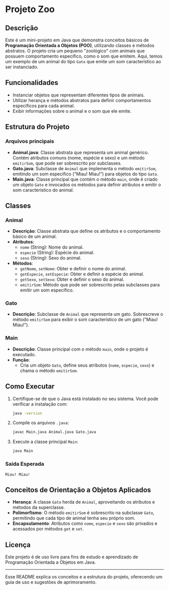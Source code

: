 
# Projeto Zoo

## Descrição
Este é um mini-projeto em Java que demonstra conceitos básicos de **Programação Orientada a Objetos (POO)**, utilizando classes e métodos abstratos. O projeto cria um pequeno "zoológico" com animais que possuem comportamento específico, como o som que emitem. Aqui, temos um exemplo de um animal do tipo `Gato` que emite um som característico ao ser instanciado.

## Funcionalidades
- Instanciar objetos que representam diferentes tipos de animais.
- Utilizar herança e métodos abstratos para definir comportamentos específicos para cada animal.
- Exibir informações sobre o animal e o som que ele emite.

## Estrutura do Projeto

### Arquivos principais

- **Animal.java**: Classe abstrata que representa um animal genérico. Contém atributos comuns (nome, espécie e sexo) e um método `emitirSom`, que pode ser sobrescrito por subclasses.
- **Gato.java**: Subclasse de `Animal` que implementa o método `emitirSom`, emitindo um som específico ("Miau! Miau!") para objetos do tipo `Gato`.
- **Main.java**: Classe principal que contém o método `main`, onde é criado um objeto `Gato` e invocados os métodos para definir atributos e emitir o som característico do animal.

## Classes

### Animal
- **Descrição**: Classe abstrata que define os atributos e o comportamento básico de um animal.
- **Atributos**:
  - `nome` (String): Nome do animal.
  - `especie` (String): Espécie do animal.
  - `sexo` (String): Sexo do animal.
- **Métodos**:
  - `getNome`, `setNome`: Obter e definir o nome do animal.
  - `getEspecie`, `setEspecie`: Obter e definir a espécie do animal.
  - `getSexo`, `setSexo`: Obter e definir o sexo do animal.
  - `emitirSom`: Método que pode ser sobrescrito pelas subclasses para emitir um som específico.

### Gato
- **Descrição**: Subclasse de `Animal` que representa um gato. Sobrescreve o método `emitirSom` para exibir o som característico de um gato ("Miau! Miau!").

### Main
- **Descrição**: Classe principal com o método `main`, onde o projeto é executado.
- **Função**:
  - Cria um objeto `Gato`, define seus atributos (`nome`, `especie`, `sexo`) e chama o método `emitirSom`.

## Como Executar

1. Certifique-se de que o Java está instalado no seu sistema. Você pode verificar a instalação com:
   ```bash
   java -version
   ```

2. Compile os arquivos `.java`:
   ```bash
   javac Main.java Animal.java Gato.java
   ```

3. Execute a classe principal `Main`:
   ```bash
   java Main
   ```

### Saída Esperada
```plaintext
Miau! Miau!
```

## Conceitos de Orientação a Objetos Aplicados

- **Herança**: A classe `Gato` herda de `Animal`, aproveitando os atributos e métodos da superclasse.
- **Polimorfismo**: O método `emitirSom` é sobrescrito na subclasse `Gato`, permitindo que cada tipo de animal tenha seu próprio som.
- **Encapsulamento**: Atributos como `nome`, `especie` e `sexo` são privados e acessados por métodos `get` e `set`.


## Licença

Este projeto é de uso livre para fins de estudo e aprendizado de Programação Orientada a Objetos em Java.

---

Esse README explica os conceitos e a estrutura do projeto, oferecendo um guia de uso e sugestões de aprimoramento.
